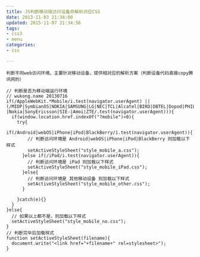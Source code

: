 ```yaml
---
title: JS判断移动端访问设备并解析对应CSS 
date: 2013-11-03 21:34:00
updated: 2015-11-07 21:34:56
tags: 
- css3
- menu
categories: 
- css

---
```

    判断不同web访问环境，主要针对移动设备，提供相对应的解析方案（判断设备代码直接copy腾讯网的）
    
    // 判断是否为移动端运行环境
    // wukong.name 20130716
    if(/AppleWebKit.*Mobile/i.test(navigator.userAgent) || (/MIDP|SymbianOS|NOKIA|SAMSUNG|LG|NEC|TCL|Alcatel|BIRD|DBTEL|Dopod|PHILIPS|HAIER|LENOVO|MOT-|Nokia|SonyEricsson|SIE-|Amoi|ZTE/.test(navigator.userAgent))){
      if(window.location.href.indexOf("?mobile")<0){
        try{
          if(/Android|webOS|iPhone|iPod|BlackBerry/i.test(navigator.userAgent)){
            // 判断访问环境是 Android|webOS|iPhone|iPod|BlackBerry 则加载以下样式
            setActiveStyleSheet("style_mobile_a.css");
          }else if(/iPad/i.test(navigator.userAgent)){
            // 判断访问环境是 iPad 则加载以下样式
            setActiveStyleSheet("style_mobile_iPad.css");
          }else{
            // 判断访问环境是 其他移动设备 则加载以下样式
            setActiveStyleSheet("style_mobile_other.css");
          }


<!--more-->


        }catch(e){}
      }
    }else{
      // 如果以上都不是，则加载以下样式
      setActiveStyleSheet("style_mobile_no.css");
    }
    // 判断完毕后加载样式
    function setActiveStyleSheet(filename){
      document.write("<link href="+filename+" rel=stylesheet>");
    }